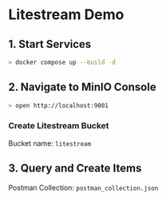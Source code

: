 # Litestream Demo

## 1. Start Services

```bash
> docker compose up --build -d
```

## 2. Navigate to MinIO Console

```bash
> open http://localhost:9001
```

### Create Litestream Bucket

Bucket name: `litestream`

## 3. Query and Create Items

Postman Collection: `postman_collection.json`
